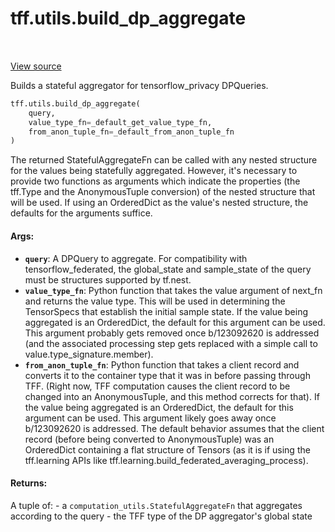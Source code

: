 <div itemscope itemtype="http://developers.google.com/ReferenceObject">
<meta itemprop="name" content="tff.utils.build_dp_aggregate" />
<meta itemprop="path" content="Stable" />
</div>

# tff.utils.build_dp_aggregate

<table class="tfo-notebook-buttons tfo-api" align="left">
</table>

<a target="_blank" href="http://github.com/tensorflow/federated/tree/master/tensorflow_federated/python/core/utils/differential_privacy.py">View
source</a>

Builds a stateful aggregator for tensorflow_privacy DPQueries.

```python
tff.utils.build_dp_aggregate(
    query,
    value_type_fn=_default_get_value_type_fn,
    from_anon_tuple_fn=_default_from_anon_tuple_fn
)
```

<!-- Placeholder for "Used in" -->

The returned StatefulAggregateFn can be called with any nested structure for the
values being statefully aggregated. However, it's necessary to provide two
functions as arguments which indicate the properties (the tff.Type and the
AnonymousTuple conversion) of the nested structure that will be used. If using
an OrderedDict as the value's nested structure, the defaults for the arguments
suffice.

#### Args:

*   <b>`query`</b>: A DPQuery to aggregate. For compatibility with
    tensorflow_federated, the global_state and sample_state of the query must be
    structures supported by tf.nest.
*   <b>`value_type_fn`</b>: Python function that takes the value argument of
    next_fn and returns the value type. This will be used in determining the
    TensorSpecs that establish the initial sample state. If the value being
    aggregated is an OrderedDict, the default for this argument can be used.
    This argument probably gets removed once b/123092620 is addressed (and the
    associated processing step gets replaced with a simple call to
    value.type_signature.member).
*   <b>`from_anon_tuple_fn`</b>: Python function that takes a client record and
    converts it to the container type that it was in before passing through TFF.
    (Right now, TFF computation causes the client record to be changed into an
    AnonymousTuple, and this method corrects for that). If the value being
    aggregated is an OrderedDict, the default for this argument can be used.
    This argument likely goes away once b/123092620 is addressed. The default
    behavior assumes that the client record (before being converted to
    AnonymousTuple) was an OrderedDict containing a flat structure of Tensors
    (as it is if using the tff.learning APIs like
    tff.learning.build_federated_averaging_process).

#### Returns:

A tuple of: - a `computation_utils.StatefulAggregateFn` that aggregates
according to the query - the TFF type of the DP aggregator's global state
